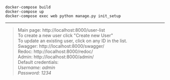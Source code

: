 `docker-compose build`<br>
`docker-compose up`<br>
`docker-compose exec web python manage.py init_setup`
<hr>

>Main page: http://localhost:8000/user-list <br>
To create a new user click "Create new User" <br>
To update an existing user, click on any ID in the list. <br>
Swagger: http://localhost:8000/swagger/ <br>
Redoc: http://localhost:8000/redoc/ <br>
Admin: http://localhost:8000/admin/ <br>
Default credentials: <br>
*Username: admin* <br>
*Password: 1234* <br>
